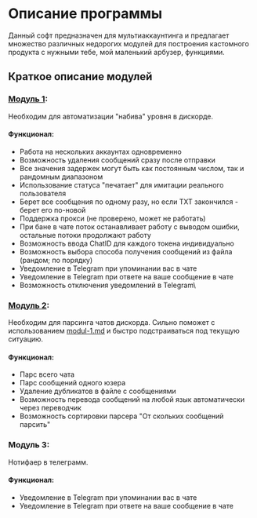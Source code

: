 # Описание программы

Данный софт предназначен для мультиаккаунтинга и предлагает множество различных недорогих модулей для построения кастомного продукта с нужными тебе, мой маленький арбузер, функциями.

## Краткое описание модулей

### [Модуль 1](modul-1.md):

Необходим для автоматизации "набива" уровня в дискорде.&#x20;

#### Функционал:

* Работа на нескольких аккаунтах одновременно
* Возможность удаления сообщений сразу после отправки
* Все значения задержек могут быть как постоянным числом, так и рандомным диапазоном
* Использование статуса "печатает" для имитации реального пользователя
* Берет все сообщения по одному разу, но если TXT закончился - берет его по-новой
* Поддержка прокси (не проверено, может не работать)
* При бане в чате поток останавливает работу с выводом ошибки, остальные потоки продолжают работу
* Возможность ввода ChatID для каждого токена индивидуально
* Возможность выбора способа получения сообщений из файла (рандом; по порядку)
* Уведомление в Telegram при упоминании вас в чате
* Уведомление в Telegram при ответе на ваше сообщение в чате
* Возможность отключения уведомлений в Telegram\


### [Модуль 2](modul-2.md):

Необходим для парсинга чатов дискорда. Сильно поможет с использованием [modul-1.md](modul-1.md "mention") и быстро подстраиваться под текущую ситуацию.

#### Функционал:

* Парс всего чата
* Парс сообщений одного юзера
* Удаление дубликатов в файле с сообщениями
* Возможность перевода сообщений на любой язык автоматически через переводчик
* Возможность сортировки парсера "От скольких сообщений парсить"

### Модуль 3:

Нотифаер в телеграмм.&#x20;

#### Функционал:

* Уведомление в Telegram при упоминании вас в чате
* Уведомление в Telegram при ответе на ваше сообщение в чате

